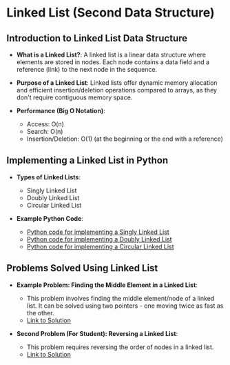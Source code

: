 # Linked List (Second Data Structure)

## Introduction to Linked List Data Structure

- **What is a Linked List?**: A linked list is a linear data structure where elements are stored in nodes. Each node contains a data field and a reference (link) to the next node in the sequence.
  
- **Purpose of a Linked List**: Linked lists offer dynamic memory allocation and efficient insertion/deletion operations compared to arrays, as they don't require contiguous memory space.

- **Performance (Big O Notation)**: 
  - Access: O(n)
  - Search: O(n)
  - Insertion/Deletion: O(1) (at the beginning or the end with a reference)

## Implementing a Linked List in Python

- **Types of Linked Lists**: 
  - Singly Linked List
  - Doubly Linked List
  - Circular Linked List

- **Example Python Code**:
  - [Python code for implementing a Singly Linked List](examples/simgly-linked-list.md)
  - [Python code for implementing a Doubly Linked List](examples/doubly-linked-list.md)
  - [Python code for implementing a Circular Linked List](examples/circular-linked-list.md)

## Problems Solved Using Linked List

- **Example Problem: Finding the Middle Element in a Linked List**:
  - This problem involves finding the middle element/node of a linked list. It can be solved using two pointers - one moving twice as fast as the other.
  - [Link to Solution](solutions/second-data-structure/find-midle-element.py)

- **Second Problem (For Student): Reversing a Linked List**:
  - This problem requires reversing the order of nodes in a linked list.
  - [Link to Solution](solutions/second-data-structure/reverse-a-linked-list.py)
